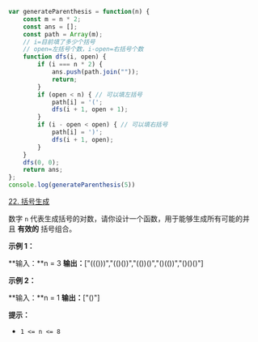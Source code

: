```javascript
var generateParenthesis = function(n) {
    const m = n * 2;
    const ans = [];
    const path = Array(m);
    // i=目前填了多少个括号
    // open=左括号个数，i-open=右括号个数
    function dfs(i, open) {
        if (i === n * 2) {
            ans.push(path.join(""));
            return;
        }
        if (open < n) { // 可以填左括号
            path[i] = '(';
            dfs(i + 1, open + 1);
        }
        if (i - open < open) { // 可以填右括号
            path[i] = ')';
            dfs(i + 1, open);
        }
    }
    dfs(0, 0);
    return ans;
};
console.log(generateParenthesis(5))
```

[22. 括号生成](https://leetcode.cn/problems/generate-parentheses/)

数字 `n` 代表生成括号的对数，请你设计一个函数，用于能够生成所有可能的并且 **有效的** 括号组合。

**示例 1：**

**输入：**n = 3
**输出：**["((()))","(()())","(())()","()(())","()()()"]

**示例 2：**

**输入：**n = 1
**输出：**["()"]

**提示：**

- `1 <= n <= 8`
